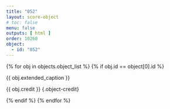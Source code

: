 ```yaml
---
title: "052"
layout: score-object
# toc: false
menu: false
outputs: [ html ]
order: 10260
object:
  - id: "052"
---
```


{% for obj in objects.object_list %}
{% if obj.id == object[0].id %}

{{ obj.extended_caption }}

{{ obj.credit }} {.object-credit}

{% endif %}
{% endfor %}
